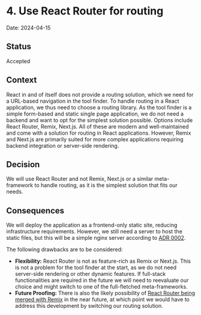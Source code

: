 # 4. Use React Router for routing

Date: 2024-04-15

## Status

Accepted

## Context

React in and of itself does not provide a routing solution, which we need for a URL-based navigation in the tool finder.
To handle routing in a React application, we thus need to choose a routing library.
As the tool finder is a simple form-based and static single page application, we do not need a backend and want to opt for the simplest solution possible.
Options include React Router, Remix, Next.js.
All of these are modern and well-maintained and come with a solution for routing in React applications.
However, Remix and Next.js are primarily suited for more complex applications requiring backend integration or server-side rendering.

## Decision

We will use React Router and not Remix, Next.js or a similar meta-framework to handle routing, as it is the simplest solution that fits our needs.

## Consequences

We will deploy the application as a frontend-only static site, reducing infrastructure requirements. However, we still need a server to host the static files, but this will be a simple nginx server according to [ADR 0002](/doc/adr/0002-host-on-OTC.md).

The following drawbacks are to be considered:

- **Flexibility:** React Router is not as feature-rich as Remix or Next.js. This is not a problem for the tool finder at the start, as we do not need server-side rendering or other dynamic features. If full-stack functionalities are required in the future we will need to reevaluate our choice and might switch to one of the full-fletched meta-frameworks.
- **Future Proofing:** There is also the likely possibility of [React Router being merged with Remix](https://twitter.com/ryanflorence/status/1767560366027129211) in the near future, at which point we would have to address this development by switching our routing solution.
